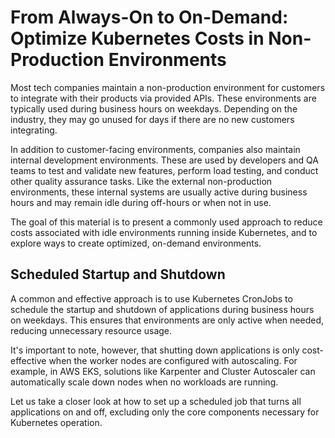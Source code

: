 # From Always-On to On-Demand: Optimize Kubernetes Costs in Non-Production Environments

Most tech companies maintain a non-production environment for customers to integrate with their products via provided APIs. These environments are typically used during business hours on weekdays. Depending on the industry, they may go unused for days if there are no new customers integrating.

In addition to customer-facing environments, companies also maintain internal development environments. These are used by developers and QA teams to test and validate new features, perform load testing, and conduct other quality assurance tasks. Like the external non-production environments, these internal systems are usually active during business hours and may remain idle during off-hours or when not in use.

The goal of this material is to present a commonly used approach to reduce costs associated with idle environments running inside Kubernetes, and to explore ways to create optimized, on-demand environments.

## Scheduled Startup and Shutdown

A common and effective approach is to use Kubernetes CronJobs to schedule the startup and shutdown of applications during business hours on weekdays. This ensures that environments are only active when needed, reducing unnecessary resource usage.

It's important to note, however, that shutting down applications is only cost-effective when the worker nodes are configured with autoscaling. For example, in AWS EKS, solutions like Karpenter and Cluster Autoscaler can automatically scale down nodes when no workloads are running.

Let us take a closer look at how to set up a scheduled job that turns all applications on and off, excluding only the core components necessary for Kubernetes operation.